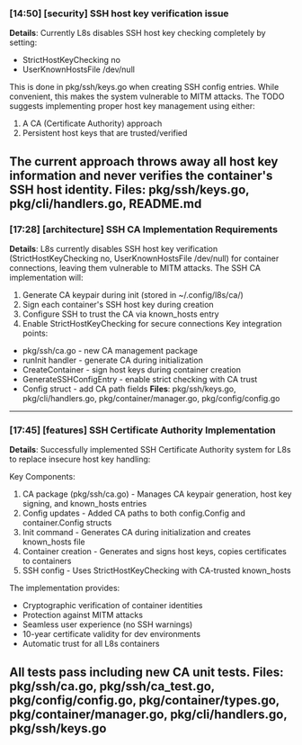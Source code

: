 ### [14:50] [security] SSH host key verification issue
**Details**: Currently L8s disables SSH host key checking completely by setting:
- StrictHostKeyChecking no
- UserKnownHostsFile /dev/null

This is done in pkg/ssh/keys.go when creating SSH config entries. While convenient, this makes the system vulnerable to MITM attacks. The TODO suggests implementing proper host key management using either:
1. A CA (Certificate Authority) approach
2. Persistent host keys that are trusted/verified

The current approach throws away all host key information and never verifies the container's SSH host identity.
**Files**: pkg/ssh/keys.go, pkg/cli/handlers.go, README.md
---

### [17:28] [architecture] SSH CA Implementation Requirements
**Details**: L8s currently disables SSH host key verification (StrictHostKeyChecking no, UserKnownHostsFile /dev/null) for container connections, leaving them vulnerable to MITM attacks. The SSH CA implementation will:
1. Generate CA keypair during init (stored in ~/.config/l8s/ca/)
2. Sign each container's SSH host key during creation 
3. Configure SSH to trust the CA via known_hosts entry
4. Enable StrictHostKeyChecking for secure connections
Key integration points:
- pkg/ssh/ca.go - new CA management package
- runInit handler - generate CA during initialization
- CreateContainer - sign host keys during container creation
- GenerateSSHConfigEntry - enable strict checking with CA trust
- Config struct - add CA path fields
**Files**: pkg/ssh/keys.go, pkg/cli/handlers.go, pkg/container/manager.go, pkg/config/config.go
---

### [17:45] [features] SSH Certificate Authority Implementation
**Details**: Successfully implemented SSH Certificate Authority system for L8s to replace insecure host key handling:

Key Components:
1. CA package (pkg/ssh/ca.go) - Manages CA keypair generation, host key signing, and known_hosts entries
2. Config updates - Added CA paths to both config.Config and container.Config structs
3. Init command - Generates CA during initialization and creates known_hosts file
4. Container creation - Generates and signs host keys, copies certificates to containers
5. SSH config - Uses StrictHostKeyChecking with CA-trusted known_hosts

The implementation provides:
- Cryptographic verification of container identities
- Protection against MITM attacks
- Seamless user experience (no SSH warnings)
- 10-year certificate validity for dev environments
- Automatic trust for all L8s containers

All tests pass including new CA unit tests.
**Files**: pkg/ssh/ca.go, pkg/ssh/ca_test.go, pkg/config/config.go, pkg/container/types.go, pkg/container/manager.go, pkg/cli/handlers.go, pkg/ssh/keys.go
---

